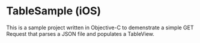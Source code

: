 # TableSample (iOS)

This is a sample project written in Objective-C to demenstrate a simple GET Request that parses a JSON file and populates a TableView. 
